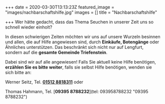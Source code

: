 +++
date = 2020-03-30T13:13:23Z
featured_image = "images/nachbarschaftshilfe.jpg"
images = []
title = "Nachbarschaftshilfe"

+++
Wer hätte gedacht, dass das Thema Seuchen in unserer Zeit uns so schnell wieder einholt?

In diesen schwierigen Zeiten möchten wir uns auf unsere Wurzeln besinnen und allen, die auf Hilfe angewiesen sind, durch **Einkäufe, Botengänge** oder Ähnliches unterstützen. <!--more--> Das beschränkt sich nicht nur auf Lengfurt, sondern auf die **gesamte Gemeinde Triefenstein**.

Dabei sind wir auf alle angewiesen! Falls Sie aktuell keine Hilfe benötigen, **erzählen Sie es bitte weiter**, falls sie selbst Hilfe benötigen, wenden sie sich bitte an:

Werner Seitz, Tel. [**01512 8818311**](tel:015128818311 "01512 8818311") oder

Thomas Hahmann, Tel. [**09395 8788232**](tel: 093958788232 "09395 8788232")